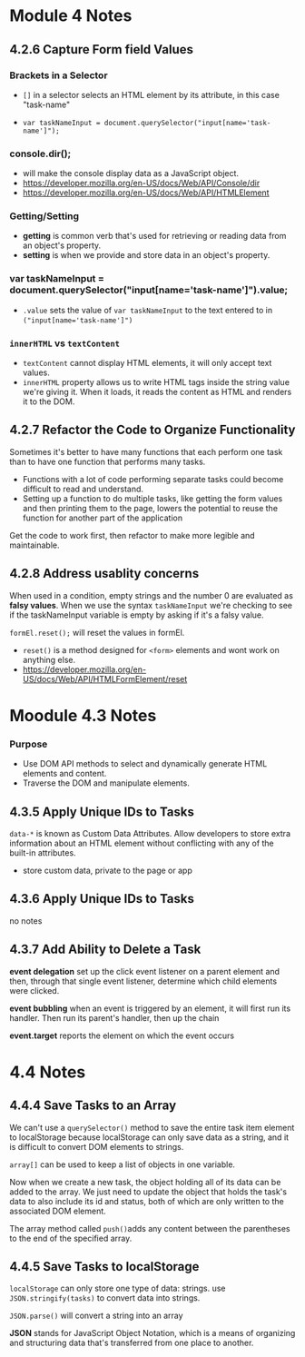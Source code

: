 # Module 4 Notes

## 4.2.6 Capture Form field Values

### Brackets in a Selector

- `[]` in a selector selects an HTML element by its attribute, in this case "task-name"

- `var taskNameInput = document.querySelector("input[name='task-name']");`

### console.dir();

- will make the console display data as a JavaScript object.
- https://developer.mozilla.org/en-US/docs/Web/API/Console/dir
- https://developer.mozilla.org/en-US/docs/Web/API/HTMLElement

### Getting/Setting

- **getting** is common verb that's used for retrieving or reading data from an object's property.
- **setting** is when we provide and store data in an object's property.

### var taskNameInput = document.querySelector("input[name='task-name']").value;

- `.value` sets the value of `var taskNameInput` to the text entered to in `("input[name='task-name']")`

### `innerHTML` vs `textContent`

- `textContent` cannot display HTML elements, it will only accept text values.
- `innerHTML` property allows us to write HTML tags inside the string value we're giving it. When it loads, it reads the content as HTML and renders it to the DOM.

## 4.2.7 Refactor the Code to Organize Functionality

Sometimes it's better to have many functions that each perform one task than to have one function that performs many tasks.

- Functions with a lot of code performing separate tasks could become difficult to read and understand.
- Setting up a function to do multiple tasks, like getting the form values and then printing them to the page, lowers the potential to reuse the function for another part of the application

Get the code to work first, then refactor to make more legible and maintainable.

## 4.2.8 Address usablity concerns

When used in a condition, empty strings and the number 0 are evaluated as **falsy values**. When we use the syntax `taskNameInput` we're checking to see if the taskNameInput variable is empty by asking if it's a falsy value.

`formEl.reset();` will reset the values in formEl.

- `reset()` is a method designed for `<form>` elements and wont work on anything else.
- https://developer.mozilla.org/en-US/docs/Web/API/HTMLFormElement/reset

# Moodule 4.3 Notes

### Purpose

- Use DOM API methods to select and dynamically generate HTML elements and content.
- Traverse the DOM and manipulate elements.

## 4.3.5 Apply Unique IDs to Tasks

`data-*` is known as Custom Data Attributes. Allow developers to store extra information about an HTML element without conflicting with any of the built-in attributes.

- store custom data, private to the page or app

## 4.3.6 Apply Unique IDs to Tasks

no notes

## 4.3.7 Add Ability to Delete a Task

**event delegation** set up the click event listener on a parent element and then, through that single event listener, determine which child elements were clicked.

**event bubbling**
when an event is triggered by an element, it will first run its handler. Then run its parent's handler, then up the chain

**event.target**
reports the element on which the event occurs

# 4.4 Notes

## 4.4.4 Save Tasks to an Array

We can't use a `querySelector()` method to save the entire task item element to localStorage because localStorage can only save data as a string, and it is difficult to convert DOM elements to strings.

`array[]` can be used to keep a list of objects in one variable.

Now when we create a new task, the object holding all of its data can be added to the array. We just need to update the object that holds the task's data to also include its id and status, both of which are only written to the associated DOM element.

The array method called `push()`adds any content between the parentheses to the end of the specified array.

## 4.4.5 Save Tasks to localStorage

`localStorage` can only store one type of data: strings. use `JSON.stringify(tasks)` to convert data into strings.

`JSON.parse()` will convert a string into an array

**JSON** stands for JavaScript Object Notation, which is a means of organizing and structuring data that's transferred from one place to another.
